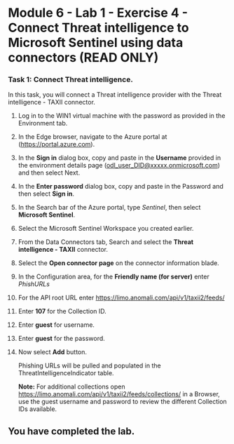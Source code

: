 # Module 6 - Lab 1 - Exercise 4 - Connect Threat intelligence to Microsoft Sentinel using data connectors (READ ONLY)


### Task 1: Connect Threat intelligence.

In this task, you will connect a Threat intelligence provider with the Threat intelligence - TAXII connector.

1. Log in to the WIN1 virtual machine with the password as provided in the Environment tab.  

1. In the Edge browser, navigate to the Azure portal at (https://portal.azure.com).

1. In the **Sign in** dialog box, copy and paste in the **Username** provided in the environment details page (odl_user_DID@xxxxx.onmicrosoft.com) and then select Next.

1. In the **Enter password** dialog box, copy and paste in the Password and then select **Sign in**.

1. In the Search bar of the Azure portal, type *Sentinel*, then select **Microsoft Sentinel**.

1. Select the Microsoft Sentinel Workspace you created earlier.

1. From the Data Connectors tab, Search and select the **Threat intelligence - TAXII** connector.

1. Select the **Open connector page** on the connector information blade.

1. In the Configuration area, for the **Friendly name (for server)** enter *PhishURLs*

1. For the API root URL enter https://limo.anomali.com/api/v1/taxii2/feeds/

1. Enter **107** for the Collection ID.

1. Enter **guest** for username.

1. Enter **guest** for the password.

1. Now select **Add** button.  

    Phishing URLs will be pulled and populated in the ThreatIntelligenceIndicator table.

    **Note:** For additional collections open https://limo.anomali.com/api/v1/taxii2/feeds/collections/ in a Browser, use the guest username and password to review the different Collection IDs available.

## You have completed the lab.

